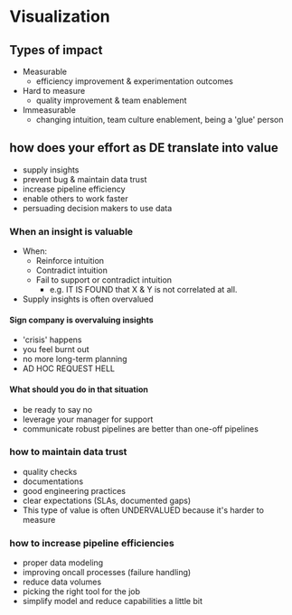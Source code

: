# Visualization

## Types of impact
- Measurable
    - efficiency improvement & experimentation outcomes
- Hard to measure
    - quality improvement & team enablement
- Immeasurable
    - changing intuition, team culture enablement, being a 'glue' person

## how does your effort as DE translate into value
- supply insights
- prevent bug & maintain data trust
- increase pipeline efficiency
- enable others to work faster
- persuading decision makers to use data

### When an insight is valuable
- When:
    - Reinforce intuition
    - Contradict intuition
    - Fail to support or contradict intuition
        - e.g. IT IS FOUND that X & Y is not correlated at all.
- Supply insights is often overvalued

#### Sign company is overvaluing insights
- 'crisis' happens
- you feel burnt out
- no more long-term planning
- AD HOC REQUEST HELL

#### What should you do in that situation
- be ready to say no
- leverage your manager for support
- communicate robust pipelines are better than one-off pipelines

### how to maintain data trust
- quality checks
- documentations
- good engineering practices
- clear expectations (SLAs, documented gaps)
- This type of value is often UNDERVALUED because it's harder to measure

### how to increase pipeline efficiencies
- proper data modeling
- improving oncall processes (failure handling)
- reduce data volumes
- picking the right tool for the job
- simplify model and reduce capabilities a little bit

